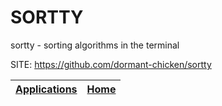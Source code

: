 # SORTTY

 sortty - sorting algorithms in the terminal

 SITE: https://github.com/dormant-chicken/sortty

 | [Applications](https://portable-linux-apps.github.io/apps.html) | [Home](https://portable-linux-apps.github.io)
 | --- | --- |

